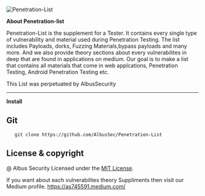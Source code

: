 ![Penetration-List ](https://user-images.githubusercontent.com/64241933/147803045-5bd7cee9-9bf3-4807-8f05-a6bc812d85ce.png)

**About Penetration-list**

Penetration-List is the supplement for a Tester. It contains every single type of vulnerability and material used during Penetration Testing. The list includes Payloads, dorks, Fuzzing Materials,bypass payloads and many more. And we also provide theory sections about every vulnerabilites in deep that are found in applications on medium. Our goal is to make a list that contains all materials that come in web applcations, Penetration Testing, Android Penetration Testing etc.

This List was perpetuated by AlbusSecurity

--------------------------------------------------------------------------------------------------------------------------------------------------------------

**Install**

## Git  
```
   git clone https://github.com/AlbusSec/Penetration-List
```

## License & copyright
@ Albus Security
Licensed under the [MIT License](LICENSE).

If you want about each vulnerabilites theory Suppliments then visit our Medium profile.
          https://as745591.medium.com/








